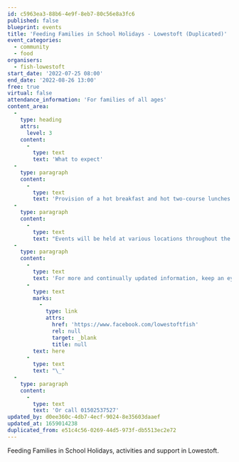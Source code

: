 ```yaml
---
id: c5963ea3-88b6-4e9f-8eb7-80c56e8a3fc6
published: false
blueprint: events
title: 'Feeding Families in School Holidays - Lowestoft (Duplicated)'
event_categories:
  - community
  - food
organisers:
  - fish-lowestoft
start_date: '2022-07-25 08:00'
end_date: '2022-08-26 13:00'
free: true
virtual: false
attendance_information: 'For families of all ages'
content_area:
  -
    type: heading
    attrs:
      level: 3
    content:
      -
        type: text
        text: 'What to expect'
  -
    type: paragraph
    content:
      -
        type: text
        text: 'Provision of a hot breakfast and hot two-course lunches for families during the school holidays. Sessions will often have craft packs to take home or do at the venue, with friendly faces who can help fill in forms, help signpost to other venues and support in the town, in a calm and friendly environment.'
  -
    type: paragraph
    content:
      -
        type: text
        text: "Events will be held at various locations throughout the summer holidays from 25th\_July to 26th\_August. Each event will last between 1.5 to 2 hours"
  -
    type: paragraph
    content:
      -
        type: text
        text: 'For more and continually updated information, keep an eye on the organiser’s social media page, link '
      -
        type: text
        marks:
          -
            type: link
            attrs:
              href: 'https://www.facebook.com/lowestoftfish'
              rel: null
              target: _blank
              title: null
        text: here
      -
        type: text
        text: "\_"
  -
    type: paragraph
    content:
      -
        type: text
        text: 'Or call 01502537527'
updated_by: d0ee360c-4db7-4ecf-9024-8e35603daaef
updated_at: 1659014238
duplicated_from: e51c4c56-0269-44d5-973f-db5513ec2e72
---
```

Feeding Families in School Holidays, activities and support in Lowestoft.